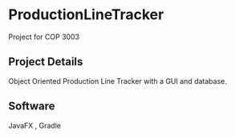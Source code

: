# ProductionLineTracker
Project for COP 3003
## Project Details
Object Oriented Production Line Tracker with a GUI and database.
   

## Software
JavaFX , 
Gradle




